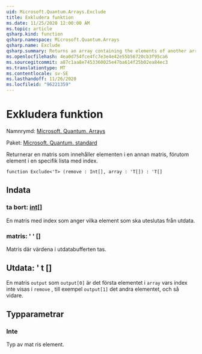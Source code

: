 ```yaml
---
uid: Microsoft.Quantum.Arrays.Exclude
title: Exkludera funktion
ms.date: 11/25/2020 12:00:00 AM
ms.topic: article
qsharp.kind: function
qsharp.namespace: Microsoft.Quantum.Arrays
qsharp.name: Exclude
qsharp.summary: Returns an array containing the elements of another array, excluding elements at a given list of indices.
ms.openlocfilehash: 4ea0d754fce4fc7e3e4e42e55b56720cb3f95ca6
ms.sourcegitcommit: a87c1aa8e7453360025e47ba614f25b02ea84ec3
ms.translationtype: MT
ms.contentlocale: sv-SE
ms.lasthandoff: 11/26/2020
ms.locfileid: "96221359"
---
```

# <a name="exclude-function"></a>Exkludera funktion

Namnrymd: [Microsoft. Quantum. Arrays](xref:Microsoft.Quantum.Arrays)

Paket: [Microsoft. Quantum. standard](https://nuget.org/packages/Microsoft.Quantum.Standard)


Returnerar en matris som innehåller elementen i en annan matris, förutom element i en specifik lista med index.

```qsharp
function Exclude<'T> (remove : Int[], array : 'T[]) : 'T[]
```


## <a name="input"></a>Indata

### <a name="remove--int"></a>ta bort: [int](xref:microsoft.quantum.lang-ref.int)[]

En matris med index som anger vilka element som ska uteslutas från utdata.


### <a name="array--t"></a>matris: ' ' []

Matris där värdena i utdatabufferten tas.



## <a name="output--t"></a>Utdata: ' t []

En matris `output` som `output[0]` är det första elementet i `array` vars index inte visas i `remove` , till exempel `output[1]` det andra elementet, och så vidare.

## <a name="type-parameters"></a>Typparametrar

### <a name="t"></a>Inte

Typ av mat ris element.